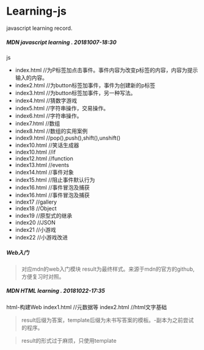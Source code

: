 # Learning-js
javascript learning record.

##### MDN javascript learning . 20181007-18:30
js 
- index.html //为P标签加点击事件。事件内容为改变p标签的内容，内容为提示输入的内容。
- index2.html //为button标签加事件，事件为创建新的p标签
- index3.html //为button标签加事件，另一种写法。
- index4.html //猜数字游戏
- index5.html //字符串操作，交易操作。
- index6.html //字符串操作。
- index7.html //数组
- index8.html //数组的实用案例
- index9.html //pop(),push(),shift(),unshift()
- index10.html //笑话生成器
- index10.html //if
- index12.html //function
- index13.html //events
- index14.html //事件对象
- index15.html //阻止事件默认行为
- index16.html //事件冒泡及捕获
- index16.html //事件冒泡及捕获
- index17 //gallery
- index18 //Object
- index19 //原型式的继承
- index20 //JSON
- index21 //小游戏
- index22 //小游戏改进

##### Web入门
> 对应mdn的web入门模块
> result为最终样式。来源于mdn的官方的github,方便复习时对照。

##### MDN HTML learning . 20181022-17:35
html-构建Web
index1.html  //元数据等
index2.html //html文字基础

> result后缀为答案，template后缀为未书写答案的模板。-副本为之前尝试的程序。

> result的形式过于麻烦，只使用template
